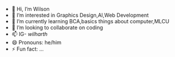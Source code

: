 - 👋 Hi, I’m Wilson
- 👀 I’m interested in Graphics Design,AI,Web Development
- 🌱 I’m currently learning BCA,basics things about computer,MLCU
- 💞️ I’m looking to collaborate on coding
- 📫 IG- _wilharth_
- 😄 Pronouns: he/him
- ⚡ Fun fact: ...

<!---
04wils0n/04wils0n is a ✨ special ✨ repository because its `README.md` (this file) appears on your GitHub profile.
You can click the Preview link to take a look at your changes.
--->
